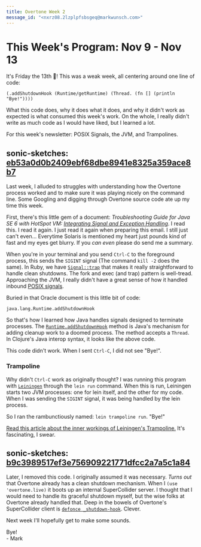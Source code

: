 ```yaml
---
title: Overtone Week 2
message_id: "<nxrz08.2lzplpfsbsgeq@markwunsch.com>"
---
```


This Week's Program: Nov 9 - Nov 13
===================================

It's Friday the 13th 👻! This was a weak week, all centering around one
line of code:

    (.addShutdownHook (Runtime/getRuntime) (Thread. (fn [] (println "Bye!"))))

What this code does, why it does what it does, and why it didn't work
as expected is what consumed this week's work. On the whole, I really
didn't write as much code as I would have liked, but I learned a lot.

For this week's newsletter: POSIX Signals, the JVM, and Trampolines.

## sonic-sketches: [eb53a0d0b2409ebf68dbe8941e8325a359ace8b7][shutdownhook]

Last week, I alluded to struggles with understanding how the Overtone
process worked and to make sure it was playing nicely on the command
line. Some Googling and digging through Overtone source code ate up my
time this week.

First, there's this little gem of a document: *Troubleshooting Guide
for Java SE 6 with HotSpot VM:
[Integrating Signal and Exception Handling](http://www.oracle.com/technetwork/java/javase/signals-139944.html)*. I
read this. I read it again. I just read it again when preparing this
email. I still just can't even... Everytime Solaris is mentioned my heart
just pounds kind of fast and my eyes get blurry. If you *can even*
please do send me a summary.

When you're in your terminal and you send `Ctrl-C` to the foreground
process, this sends the `SIGINT` signal (The command `kill -2` does
the same). In Ruby, we have
[`Signal::trap`](http://ruby-doc.org/core-2.2.0/Signal.html#method-c-trap)
that makes it really straightforward to handle clean shutdowns. The
fork and exec (and trap) pattern is well-tread. Approaching the JVM, I
really didn't have a great sense of how it handled inbound
[POSIX signals](https://en.wikipedia.org/wiki/Unix_signal).

Buried in that Oracle document is this little bit of code:

    java.lang.Runtime.addShutdownHook

So that's how I learned how Java handles signals designed to terminate
processes. The
[`Runtime.addShutdownHook`](http://docs.oracle.com/javase/8/docs/api/java/lang/Runtime.html#addShutdownHook-java.lang.Thread-)
method is Java's mechanism for adding cleanup work to a doomed
process. The method accepts a `Thread`. In Clojure's Java interop
syntax, it looks like the above code.

This code didn't work. When I sent `Ctrl-C`, I did not see "Bye!".

### Trampoline

Why didn't `Ctrl-C` work as originally thought? I was running this
program with [`Leiningen`](http://leiningen.org/) through the `lein
run` command. When this is run, Leiningen starts two JVM processes:
one for lein itself, and the other for my code. When I was sending the
`SIGINT` signal, it was being handled by the lein process.

So I ran the rambunctiously named: `lein trampoline run`. "Bye!"

[Read this article about the inner workings of Leiningen's Trampoline.](http://www.flyingmachinestudios.com/programming/lein-trampoline/)
It's fascinating, I swear.

## sonic-sketches: [b9c3989517ef3e756909221771dfcc2a7a5c1a84][removehook]

Later, I removed this code. I originally assumed it was
necessary. *Turns out* that Overtone already has a clean shutdown
mechanism. When I `(use 'overtone.live)` it boots up an internal
SuperCollider server. I thought that I would need to handle its
graceful shutdown myself, but the wise folks at Overtone already
handled that. Deep in the bowels of Overtone's SuperCollider client is
[`defonce _shutdown-hook`](https://github.com/overtone/overtone/blob/master/src/overtone/sc/machinery/server/connection.clj#L386-L392). Clever.

Next week I'll hopefully get to make some sounds.

Bye!<br />- Mark

[shutdownhook]: https://github.com/mwunsch/sonic-sketches/commit/eb53a0d0b2409ebf68dbe8941e8325a359ace8b7

[removehook]: https://github.com/mwunsch/sonic-sketches/commit/b9c3989517ef3e756909221771dfcc2a7a5c1a84
